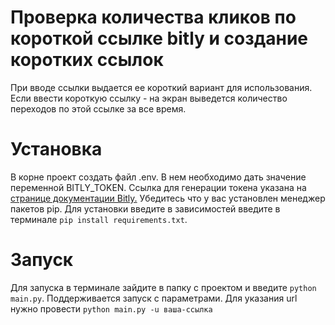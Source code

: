 # Проверка количества кликов по короткой ссылке bitly и создание коротких ссылок

При вводе ссылки выдается ее короткий вариант для использования. Если ввести короткую ссылку - на экран выведется количество переходов по этой ссылке за все время.

# Установка

В корне проект создать файл .env. В нем необходимо дать значение переменной BITLY_TOKEN. Ссылка для генерации токена указана на [странице документации Bitly.](https://dev.bitly.com/get_started.html)
Убедитесь что у вас установлен менеджер пакетов pip. Для установки введите в зависимостей введите в терминале `pip install requirements.txt`.

# Запуск

Для запуска в терминале зайдите в папку с проектом и введите `python main.py`.
Поддерживается запуск с параметрами. Для указания url нужно провести `python main.py -u ваша-ссылка`
